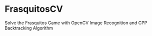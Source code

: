 # FrasquitosCV
Solve the Frasquitos Game with OpenCV Image Recognition and CPP Backtracking Algorithm

